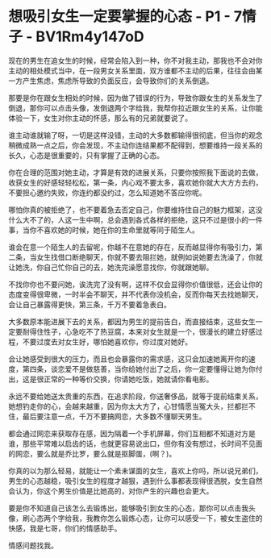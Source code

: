 # 想吸引女生一定要掌握的心态 - P1 - 7情子 - BV1Rm4y147oD

现在的男生在追女生的时候，经常会陷入到一种，你不对我主动，那我也不会对你主动的相处模式当中，在一段男女关系里面，双方谁都不主动的后果，往往会由某一方产生焦虑，焦虑所导致的负面反应，会导致你们的关系倒退。

那要是你在跟女生相处的时候，因为做了错误的行为，导致你跟女生的关系发生了倒退，那你可以点击头像，发倒退两个字给我，我帮你拉近跟女生的关系，让你能体验一下，女生对你主动的怀感，那么有的兄弟就要说了。

谁主动谁就输了呀，一切是这样没错，主动的大多数都输得很彻底，但当你的观念稍微成熟一点之后，你会发现，不主动你连结果都不配得到，想要维持一段关系的长久，心态是很重要的，只有掌握了正确的心态。

你在合理的范围对她主动，才算是有效的进展关系，只要你按照我下面说的去做，收获女生的好感轻轻松松，第一条，内心戏不要太多，喜欢她你就大大方方去约，不要担心邀约失败，你连约都没约过，怎么知道她不答应你呢。

哪怕你真的被拒绝了，也不要着急去否定自己，你要维持住自己的魅力框架，这没什么大不了的，人这一生中啊，总会遇到各式各样的拒绝，这只不过是很小的一件事，当你不喜欢她的时候，她在你的生命里就等同于陌生人。

谁会在意一个陌生人的去留呢，你越不在意她的存在，反而越显得你有吸引力，第二条，当女生找借口断绝聊天，你就不要去阻拦她，就例如说她要去洗澡了，你就让她洗，你自己忙你自己的去，她洗完澡愿意找你，你就跟她聊。

不找你你也不要问她，诶洗完了没有啊，这样不仅会显得你价值很低，还会让你的态度变得很卑微，一时半会不聊天，并不代表你没机会，反而你每天去找她聊天，会让自己暴露得更快，第三条，千万不要着急表白。

大多数原本能进展下去的关系，都因为男生的提前告白，而直接结束，这些女生一定要耐得住性子，心急吃不了热豆腐，本来对女生就是一个，很漫长的建立好感过程，不要过度去对女生好，哪怕她喜欢你，你过度对她好。

会让她感受到很大的压力，而且也会暴露你的需求感，这只会加速她离开你的速度，第四条，谈恋爱不是做慈善，当你给她付出了之后，你一定要懂得让她为你付出，这是很正常的一种等价交换，你请她吃饭，她就请你看电影。

永远不要给她送太贵重的东西，在追求阶段，你送奢侈品，就等于提前结束关系，她想钓走你的心，会越来越重，因为你太大方了，心甘情愿当冤大头，拦都拦不住，最后要注意一点，千万不要搞网恋，大多数不懂聊天男生。

都会通过网恋来获取存在感，因为隔着一个手机屏幕，你们互相都不知道对方是谁，那些平常难以启齿的话，也就更容易说出口，但你有没有想过，长时间不见面的网恋，要么就是乔比罗，要么就是抠脚蛋，(啊？)。

你真的以为那么轻易，就能让一个素未谋面的女生，喜欢上你吗，所以说兄弟们，男生的心态越稳，吸引女生的程度才越狠，遇到什么事都表现得很洒脱，女生自然会认为，你这个男生价值是比她高的，对你产生的兴趣也会更大。

要是你不知道自己该怎么去锻炼出，能够吸引到女生的心态，那你可以点击我头像，刷心态两个字给我，我教你怎么锻炼心态，让你可以感受一下，被女生盗住的快感，我是七哥，你们的情感助手。

情感问题找我。